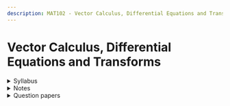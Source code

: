 ```yaml
---
description: MAT102 - Vector Calculus, Differential Equations and Transforms
---
```


# Vector Calculus, Differential Equations and Transforms

<details>

<summary>Syllabus</summary>

[MAT102](https://drive.google.com/file/d/1c8mdtBppzMMelqZG-iFq56V4yG6FeP9V/view?usp=drive_link)

</details>

<details>

<summary>Notes</summary>

[Short notes](https://drive.google.com/drive/folders/1u-q4vt4s_kv0SKyYB0Dlbo1LHRhRNZ7V?usp=drive_link)

</details>

<details>

<summary>Question papers</summary>

[Question Papers](https://drive.google.com/drive/folders/1Pqh-4mKYAD1wZAdkdzQD-7YTUqcAjrkC?usp=drive_link)

</details>
